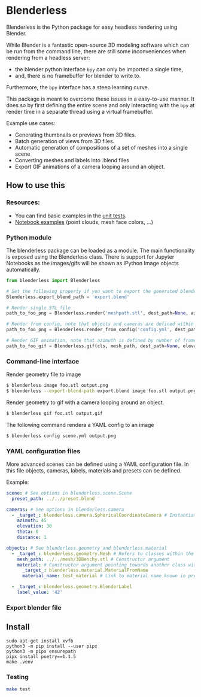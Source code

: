 # Blenderless

Blenderless is the Python package for easy headless rendering using Blender.

While Blender is a fantastic open-source 3D modeling software which can be run from the command line, there are still some inconveniences when rendering from a headless server:

 - the blender python interface `bpy` can only be imported a single time,
 - and, there is no framebuffer for blender to write to.

Furthermore, the `bpy` interface has a steep learning curve.

 This package is meant to overcome these issues in a easy-to-use manner. It does so by first defining the entire scene and only interacting with the `bpy` at render time in a separate thread using a virtual framebuffer.

 Example use cases:
  - Generating thumbnails or previews from 3D files.
  - Batch generation of views from 3D files.
  - Automatic generation of compositions of a set of meshes into a single scene
  - Converting meshes and labels into .blend files
  - Export GIF animations of a camera looping around an object.


## How to use this

### Resources:
 - You can find basic examples in the [unit tests](https://github.com/oqton/blenderless/tree/master/tests/test_data).
 - [Notebook examples](https://github.com/oqton/blenderless/tree/master/notebooks) (point clouds, mesh face colors, ...)


### Python module

The blenderless package can be loaded as a module. The main functionality is exposed using the Blenderless class. There is support for Jupyter Notebooks as the images/gifs will be shown as IPython Image objects automatically.


```python
from blenderless import Blenderless

# Set the following property if you want to export the generated blender workspace.
Blenderless.export_blend_path = 'export.blend'

# Render single STL file
path_to_foo_png = Blenderless.render('meshpath.stl', dest_path=None, azimuth=45, elevation=30, theta=0)

# Render from config, note that objects and cameras are defined within the YAML config.
path_to_foo_png = Blenderless.render_from_config('config.yml', dest_path=None)

# Render GIF animation, note that azimuth is defined by number of frames.
path_to_foo_gif = Blenderless.gif(cls, mesh_path, dest_path=None, elevation=30, theta=0, frames=60, duration=2)
```

### Command-line interface

Render geometry file to image

```sh
$ blenderless image foo.stl output.png
$ blenderless --export-blend-path export.blend image foo.stl output.png # If .blend needs to be exported
```

Render geometry to gif with a camera looping around an object.

```sh
$ blenderless gif foo.stl output.gif
```

The following command rendera a YAML config to an image

```sh
$ blenderless config scene.yml output.png
```

### YAML configuration files

More advanced scenes can be defined using a YAML configuration file. In this file objects, cameras, labels, materials and presets can be defined.

Example:
```yaml
scene: # See options in blenderless.scene.Scene
  preset_path: ../../preset.blend

cameras: # See options in blenderless.camera
  - _target_: blenderless.camera.SphericalCoordinateCamera # Instantiate one camera with following arguments
    azimuth: 45
    elevation: 30
    theta: 0
    distance: 1

objects: # See blenderless.geometry and blenderless.material
  - _target_: blenderless.geometry.Mesh # Refers to classes within the blenderless package
    mesh_path: ../../mesh/3DBenchy.stl # Constructor argument
    material: # Constructor argument pointing towards another class within the blenderless package
      _target_: blenderless.material.MaterialFromName
      material_name: test_material # Link to material name known in present.blend

  - _target_: blenderless.geometry.BlenderLabel
    label_value: '42'
```


### Export blender file

## Install

```buildoutcfg
sudo apt-get install xvfb
python3 -m pip install --user pipx
python3 -m pipx ensurepath
pipx install poetry==1.1.5
make .venv
```

### Testing

```sh
make test
```
